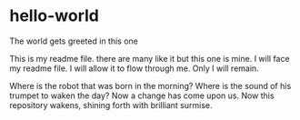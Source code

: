 # hello-world
The world gets greeted in this one

This is my readme file. there are many like it but this one is mine. I will face my readme file. I will allow it to flow through me. Only I will remain.

Where is the robot that was born in the morning? Where is the sound of his trumpet to waken the day? 
Now a change has come upon us. Now this repository wakens, shining forth with brilliant surmise.
